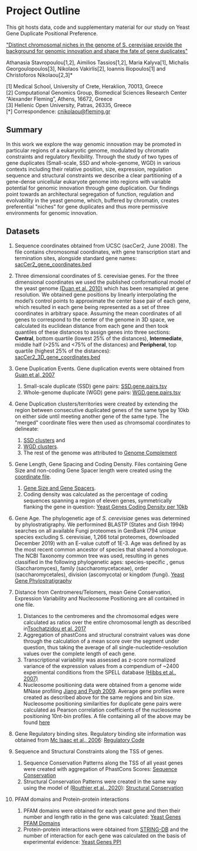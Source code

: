 # Project Outline

This git hosts data, code and supplementary material for our study on Yeast Gene Duplicate Positional Preference.

["Distinct chromosomal niches in the genome of S. cerevisiae provide the background for genomic innovation and shape the fate of gene duplicates"](https://www.biorxiv.org/content/10.1101/2022.02.26.482092v2)

Athanasia Stavropoulou[1,2], Aimilios Tassios[1,2], Maria Kalyva[1], Michalis Georgoulopoulos[3], Nikolaos Vakirlis[2], Ioannis Iliopoulos[1] and Christoforos Nikolaou[2,3]*

[1] Medical School, University of Crete, Heraklion, 70013, Greece  
[2] Computational Genomics Group, Biomedical Sciences Research Center “Alexander Fleming”, Athens, 16672, Greece  
[3] Hellenic Open University, Patras, 26335, Greece  
[*] Correspondence: cnikolaou@fleming.gr  

## Summary 

In this work we explore the way genomic innovation may be promoted in particular regions of a eukaryotic genome, modulated by chromatin constraints and regulatory flexibility. Through the study of two types of gene duplicates (Small-scale, SSD and whole-genome, WGD) in various contexts including their relative position, size, expression, regulation sequence and structural constraints we describe a clear partitioning of a gene-dense unicellular eukaryote genome into regions with variable potential for genomic innovation through gene duplication. 
Our findings point towards an architectural segregation of function, regulation and evolvability in the yeast genome, which, buffered by chromatin, creates preferential "niches” for gene duplicates and thus more permissive environments for genomic innovation. 

## Datasets

1. Sequence coordinates obtained from UCSC (sacCer2, June 2008). The file contains chromosomal coordinates, with gene transcription start and termination sites, alongside standard gene names: [sacCer2_gene_coordinates.bed](files/sacCer2_gene_coordinates.bed)

2. Three dimensional coordinates of S. cerevisiae genes. For the three dimensional coordinates we used the published conformational model of the yeast genome [(Duan et al. 2010)](https://www.nature.com/articles/nature08973)⁠ which has been resampled at gene resolution.  We obtained gene positions by linearly interpolating the model’s control points to approximate the center base pair of each gene, which resulted in each gene being represented as a set of three coordinates in arbitrary space. Assuming the mean coordinates of all genes to correspond to the center of the genome in 3D space, we calculated its euclidean distance from each gene and then took quantiles of these distances to assign genes into three sections: **Central**, bottom quartile (lowest 25% of the distances), **Intermediate**, middle half (>25% and <75% of the distances) and **Peripheral**, top quartile (highest 25% of the distances): [sacCer2_3D_gene_coordinates.bed](files/sacCer2_3D_gene_coordinates.bed)  
   
3. Gene Duplication Events. Gene duplication events were obtained from [Guan et al, 2007](https://academic.oup.com/genetics/article/175/2/933/6061278)
   1. Small-scale duplicate (SSD) gene pairs: [SSD.gene.pairs.tsv](files/SSD.gene.pairs.tsv)
   2. Whole-genome duplicate (WGD) gene pairs: [WGD.gene.pairs.tsv](files/WGD.gene.pairs.tsv)

4. Gene Duplication clusters/territories were created by extending the region between consecutive duplicated genes of the same type by 10kb on either side until meeting another gene of the same type. The "merged" coordinate files were then used as chromsomal coordinates to delineate:
   1. [SSD clusters](files/sacCer2_SSD_clusters.bed) and 
   2. [WGD clusters](files/sacCer2_WGD_clusters.bed). 
   3. The rest of the genome was attributed to [Genome Complement](files/sacCer2_Complement_clusters.bed)
   
5. Gene Length, Gene Spacing and Coding Density. Files containing Gene Size and non-coding Gene Spacer length were created using the [coordinate file](files/sacCer2_gene_coordinates.bed). 
   1. [Gene Size and Gene Spacers](files/YeastGenes_GeneSizeSpacers.tsv). 
   2. Coding density was calculated as the percentage of coding sequences spanning a region of eleven genes, symmetrically flanking the gene in question: [Yeast Genes Coding Density per 10kb](files/YeastGenes_CodingDensity.tsv)
   
6. Gene Age. The phylogenetic age of _S. cerevisiae_ genes was determined by phylostratigraphy. We performined BLASTP (States and Gish 1994)⁠ searches on all available Fungi proteomes in GenBank (794 unique species excluding S. cerevisiae, 1,266 total proteomes, downloaded December 2019) with an E-value cutoff of 1E-3. Age was defined by as the most recent common ancestor of species that shared a homologue. The NCBI Taxonomy common tree was used, resulting in genes classified in the following phylogenetic ages: species-specific , genus (Saccharomyces), family (saccharomycetaceae), order (saccharomycetales), division (ascomycota) or kingdom (fungi). [Yeast Gene Phylostratigraphy](files/yeastgene_phylostratigraphy.tsv)

7. Distance from Centromeres/Telomers, mean Gene Conservation, Expression Variability and Nucleosome Positioning are all contained in one file. 
   1. Distances to the centromeres and the chromosomal edges were calculated as ratios over the entire chromosomal length as described in[Tsochatzidou et al. 2017](https://academic.oup.com/nar/article/45/10/5818/3079510)
   2. Aggregation of phastCons and structural constraint values was done through the calculation of a mean score over the segment under question, thus taking the average of all single-nucleotide-resolution values over the complete length of each gene.
   3. Transcriptional variability was assessed as z-score normalized variance of the expression values from a compendium of ~2400 experimental conditions from the SPELL database [(Hibbs et al., 2007)](https://academic.oup.com/bioinformatics/article/23/20/2692/229926)
   4. Nucleosome positioning data were obtained from a genome wide MNase profiling [Jiang and Pugh 2009](https://www.nature.com/articles/nrg2522). Average gene profiles were created as described above for the same regions and bin size.  Nucleosome positioning similarities for duplicate gene pairs were calculated as Pearson correlation coefficients of the nucleosome positioning 10nt-bin profiles.
   A file containing all of the above may be found [here](files/YeastGenes_Tel_Cent_ARS_Distance_phCons_TrPlasticity_NucleosomePositioning.bed)

    
8.  Gene Regulatory binding sites. Regulatory binding site information was obtained from [Mc Isaac et al., 2006](https://bmcbioinformatics.biomedcentral.com/articles/10.1186/1471-2105-7-113): [Regulatory Code](files/sacCer2_RegulatoryCode.tsv)

9.  Sequence and Structural Constraints along the TSS of genes. 
    1.  Sequence Conservation Patterns along the TSS of all yeast genes were created with aggregation of PhastCons Scores: [Sequence Conservation](files/sacCer2_PhastCons_TSS_profiles.tsv)
    2.  Structural Conservation Patterns were created in the same way using the model of [(Routhier et al., 2020)](https://genome.cshlp.org/content/early/2021/01/19/gr.264416.120): [Structural Conservation](files/sacCer2_strucCons_TSS_profiles.tsv)
    
10. PFAM domains and Protein-protein interactions
    1.  PFAM domains were obtained for each yeast gene and then their number and length ratio in the gene was calculated: [Yeast Genes PFAM Domains](files/YeastGenes_PFAM_Domains.tsv)
    2.  Protein-protein interactions were obtained from [STRING-DB](https://string-db.org/) and the number of interaction for each gene was calculated on the basis of experimental evidence: [Yeast Genes PPI](files/YeastGenes_Number_STRING_PPI.tsv)



